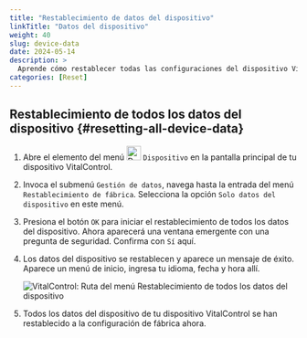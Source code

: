 ```yaml
---
title: "Restablecimiento de datos del dispositivo"
linkTitle: "Datos del dispositivo"
weight: 40
slug: device-data
date: 2024-05-14
description: >
  Aprende cómo restablecer todas las configuraciones del dispositivo VitalControl.
categories: [Reset]
---
```

## Restablecimiento de todos los datos del dispositivo {#resetting-all-device-data}

1. Abre el elemento del menú <img src="/icons/device.svg" width="25" align="bottom" alt="Device" /> `Dispositivo` en la pantalla principal de tu dispositivo VitalControl.

1. Invoca el submenú `Gestión de datos`, navega hasta la entrada del menú `Restablecimiento de fábrica`. Selecciona la opción `Solo datos del dispositivo` en este menú.

1. Presiona el botón `OK` para iniciar el restablecimiento de todos los datos del dispositivo. Ahora aparecerá una ventana emergente con una pregunta de seguridad. Confirma con `Sí` aquí.

1. Los datos del dispositivo se restablecen y aparece un mensaje de éxito. Aparece un menú de inicio, ingresa tu idioma, fecha y hora allí.

   ![VitalControl: Ruta del menú Restablecimiento de todos los datos del dispositivo](../images/resetdevicedata.png "Restablecimiento de datos del dispositivo")

1. Todos los datos del dispositivo de tu dispositivo VitalControl se han restablecido a la configuración de fábrica ahora.
